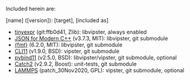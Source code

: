 Included herein are:

[name] ([version]): [target], [included as]
- [tinyexpr](https://github.com/codeplea/tinyexpr) (git:ffb0d41, Zlib): libvipster, always enabled
- [JSON for Modern C++](https://github.com/nlohmann/json) (v3.7.3, MIT): libvipster, git submodule
- [{fmt}](https://github.com/fmtlib/fmt) (6.2.0, MIT): libvipster, git submodule
- [CLI11](https://github.com/CLIUtils/CLI11) (v1.9.0, BSD): vipster, git submodule
- [pybind11](https://github.com/pybind/pybind11) (v2.5.0, BSD): libvipster/vipster, git submodule, optional
- [Catch2](https://github.com/catchorg/Catch2) (v2.9.2, Boost): unit-tests, git submodule
- [LAMMPS](https://lammps.sandia.gov) (patch_30Nov2020, GPL): vipster, git submodule, optional
